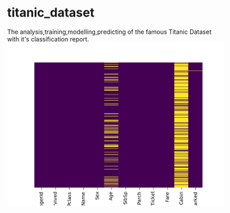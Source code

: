 # titanic_dataset
The analysis,training,modelling,predicting of the famous Titanic Dataset with it's classification report.
![alt text](https://github.com/FalconMadhab/titanic_dataset/blob/master/Figure_1.png)
